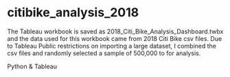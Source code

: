 # citibike_analysis_2018


The Tableau workbook is saved as 2018_Citi_Bike_Analysis_Dashboard.twbx and the data used for this workbook came from 2018 Citi Bike csv files. Due to Tableau Public restrictions on importing a large dataset, I combined the csv files and randomly selected a sample of 500,000 to for analysis.

Python & Tableau
